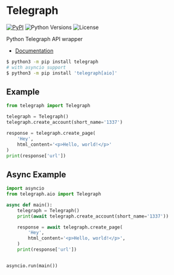 # Telegraph
[![PyPI](https://img.shields.io/pypi/v/telegraph.svg)](https://pypi.python.org/pypi/telegraph)
![Python Versions](https://img.shields.io/pypi/pyversions/telegraph.svg)
![License](https://img.shields.io/github/license/python273/telegraph.svg)

Python Telegraph API wrapper

- [Documentation](https://python-telegraph.readthedocs.io/en/latest/)

```bash
$ python3 -m pip install telegraph
# with asyncio support
$ python3 -m pip install 'telegraph[aio]'
```

## Example
```python
from telegraph import Telegraph

telegraph = Telegraph()
telegraph.create_account(short_name='1337')

response = telegraph.create_page(
    'Hey',
    html_content='<p>Hello, world!</p>'
)
print(response['url'])
```

## Async Example
```python
import asyncio
from telegraph.aio import Telegraph

async def main():
    telegraph = Telegraph()
    print(await telegraph.create_account(short_name='1337'))

    response = await telegraph.create_page(
        'Hey',
        html_content='<p>Hello, world!</p>',
    )
    print(response['url'])


asyncio.run(main())
```
